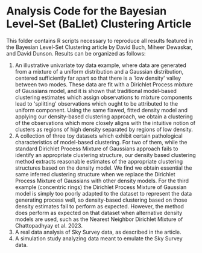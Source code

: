# Analysis Code for the Bayesian Level-Set (BaLlet) Clustering Article

This folder contains R scripts necessary to reproduce all results featured in the Bayesian Level-Set Clustering article by David Buch, Miheer Dewaskar, and David Dunson. Results can be organized as follows:

1. An illustrative univariate toy data example, where data are generated from a 
mixture of a uniform distribution and a Gaussian distribution, centered sufficiently
far apart so that there is a 'low density' valley between two modes. These data are 
fit with a Dirichlet Process mixture of Gaussians model, and it is shown that 
traditional model-based clustering estimates which assign observations to mixture
components lead to 'splitting' observations which ought to be attributed to the
uniform component. Using the same flawed, fitted density model and applying our
density-based clustering approach, we obtain a clustering of the observations which more closely aligns with the intuitive notion of clusters as regions of high density separated by regions of low density.
2. A collection of three toy datasets which exhibit certain pathological characteristics of model-based clustering. For two of them, while the standard Dirichlet Process Mixture of Gaussians approach fails to identify an appropriate clustering structure, our density based clustering method extracts reasonable estimates of the appropriate clustering structures based on the density model. We find we obtain essential the same inferred clustering structure when we replace the Dirichlet Process Mixture of Gaussians with other density models. For the third example (concentric rings) the Dirichlet Process Mixture of Gaussian model is simply too poorly adapted to the dataset to represent the data generating process well, so density-based clustering based on those density estimates fail to perform as expected. However, the method does perform as expected on that dataset when alternative density models are used, such as the Nearest Neighbor Dirichlet Mixture of Chattopadhyay et al. 2023.
3. A real data analysis of Sky Survey data, as described in the article.
4. A simulation study analyzing data meant to emulate the Sky Survey data.


